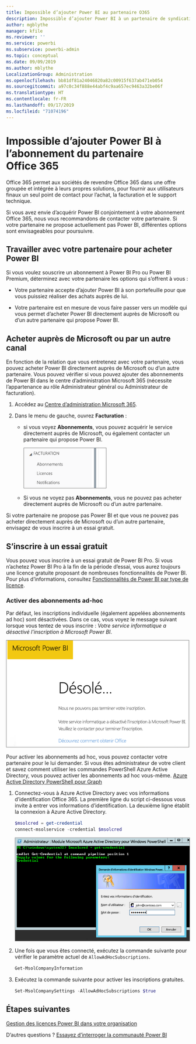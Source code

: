 ```yaml
---
title: Impossible d’ajouter Power BI au partenaire O365
description: Impossible d’ajouter Power BI à un partenaire de syndication Office 365. Le modèle syndiqué est un modèle d’achat utilisé par Office 365.
author: mgblythe
manager: kfile
ms.reviewer: ''
ms.service: powerbi
ms.subservice: powerbi-admin
ms.topic: conceptual
ms.date: 09/09/2019
ms.author: mblythe
LocalizationGroup: Administration
ms.openlocfilehash: bb81df81a24046820a82c00915f637ab471eb054
ms.sourcegitcommit: a97c0c34f888e44abf4c9aa657ec9463a32be06f
ms.translationtype: HT
ms.contentlocale: fr-FR
ms.lasthandoff: 09/17/2019
ms.locfileid: "71074196"
---
```

# <a name="unable-to-add-power-bi-to-office-365-partner-subscription"></a>Impossible d’ajouter Power BI à l’abonnement du partenaire Office 365

Office 365 permet aux sociétés de revendre Office 365 dans une offre groupée et intégrée à leurs propres solutions, pour fournir aux utilisateurs finaux un seul point de contact pour l’achat, la facturation et le support technique.

Si vous avez envie d’acquérir Power BI conjointement à votre abonnement Office 365, nous vous recommandons de contacter votre partenaire. Si votre partenaire ne propose actuellement pas Power BI, différentes options sont envisageables pour poursuivre.

## <a name="work-with-your-partner-to-purchase-power-bi"></a>Travailler avec votre partenaire pour acheter Power BI

Si vous voulez souscrire un abonnement à Power BI Pro ou Power BI Premium, déterminez avec votre partenaire les options qui s’offrent à vous :

* Votre partenaire accepte d’ajouter Power BI à son portefeuille pour que vous puissiez réaliser des achats auprès de lui.

* Votre partenaire est en mesure de vous faire passer vers un modèle qui vous permet d’acheter Power BI directement auprès de Microsoft ou d’un autre partenaire qui propose Power BI.

## <a name="purchase-from-microsoft-or-another-channel"></a>Acheter auprès de Microsoft ou par un autre canal

En fonction de la relation que vous entretenez avec votre partenaire, vous pouvez acheter Power BI directement auprès de Microsoft ou d’un autre partenaire. Vous pouvez vérifier si vous pouvez ajouter des abonnements de Power BI dans le centre d’administration Microsoft 365 (nécessite l’appartenance au rôle Administrateur général ou Administrateur de facturation).

1. Accédez au [Centre d’administration Microsoft 365](https://admin.microsoft.com/AdminPortal/Home#/homepage).

1. Dans le menu de gauche, ouvrez **Facturation** :

    * si vous voyez **Abonnements**, vous pouvez acquérir le service directement auprès de Microsoft, ou également contacter un partenaire qui propose Power BI.

        ![Facturation avec des abonnements](media/service-admin-syndication-partner/billingsub.png)

    * Si vous ne voyez pas **Abonnements**, vous ne pouvez pas acheter directement auprès de Microsoft ou d’un autre partenaire.

Si votre partenaire ne propose pas Power BI et que vous ne pouvez pas acheter directement auprès de Microsoft ou d’un autre partenaire, envisagez de vous inscrire à un essai gratuit.

## <a name="sign-up-for-a-free-trial"></a>S’inscrire à un essai gratuit

Vous pouvez vous inscrire à un essai gratuit de Power BI Pro. Si vous n’achetez Power BI Pro à la fin de la période d’essai, vous aurez toujours une licence gratuite proposant de nombreuses fonctionnalités de Power BI. Pour plus d’informations, consultez [Fonctionnalités de Power BI par type de licence](service-features-license-type.md).

### <a name="enable-ad-hoc-subscriptions"></a>Activer des abonnements ad-hoc

Par défaut, les inscriptions individuelle (également appelées abonnements ad hoc) sont désactivées. Dans ce cas, vous voyez le message suivant lorsque vous tentez de vous inscrire : *Votre service informatique a désactivé l’inscription à Microsoft Power BI*.

![Image Désolé](media/service-admin-syndication-partner/sorry.png)

Pour activer les abonnements ad hoc, vous pouvez contacter votre partenaire pour le lui demander. Si vous êtes administrateur de votre client et savez comment utiliser les commandes PowerShell Azure Active Directory, vous pouvez activer les abonnements ad hoc vous-même. [ Azure Active Directory PowerShell pour Graph](/powershell/azure/active-directory/install-adv2/)

1. Connectez-vous à Azure Active Directory avec vos informations d’identification Office 365. La première ligne du script ci-dessous vous invite à entrer vos informations d’identification. La deuxième ligne établit la connexion à Azure Active Directory.

    ```powershell
    $msolcred = get-credential
    connect-msolservice -credential $msolcred
    ```

    ![Entrez vos informations d’identification](media/service-admin-syndication-partner/aad-signin.png)

1. Une fois que vous êtes connecté, exécutez la commande suivante pour vérifier le paramètre actuel de `AllowAdHocSubscriptions`.

    ```powershell
    Get-MsolCompanyInformation
    ```

1. Exécutez la commande suivante pour activer les inscriptions gratuites.

    ```powershell
    Set-MsolCompanySettings -AllowAdHocSubscriptions $true
    ```

## <a name="next-steps"></a>Étapes suivantes

[Gestion des licences Power BI dans votre organisation](service-admin-licensing-organization.md)

D’autres questions ? [Essayez d’interroger la communauté Power BI](http://community.powerbi.com/)
